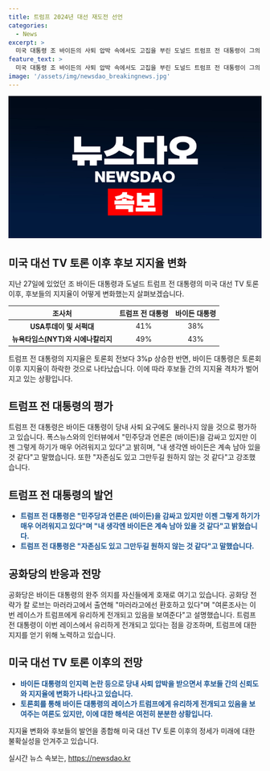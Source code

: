 ```yaml
---
title: 트럼프 2024년 대선 재도전 선언
categories:
  - News
excerpt: >
  미국 대통령 조 바이든의 사퇴 압박 속에서도 고집을 부린 도널드 트럼프 전 대통령이 그의 사퇴 가능성을 부인하며 민주당과 언론의 압박이 미칠 효과를 감내하고 있다. 두 후보의 토론회 이후 트럼프의 지지율이 상승하는 가운데, 공화당은 바이든의 완주 의지를 긍정적으로 평가하고 있다. 바이든 대통령은 자리를 떠날 의향이 없다고 선언하며 논란을 끝내기보다는 힘을 보여주고 있다. 뉴욕타임스와 시에나칼리지 여론조사에 따르면 트럼프 전 대통령은 지지율에서 앞서고 있다.
feature_text: >
  미국 대통령 조 바이든의 사퇴 압박 속에서도 고집을 부린 도널드 트럼프 전 대통령이 그의 사퇴 가능성을 부인하며 민주당과 언론의 압박이 미칠 효과를 감내하고 있다. 두 후보의 토론회 이후 트럼프의 지지율이 상승하는 가운데, 공화당은 바이든의 완주 의지를 긍정적으로 평가하고 있다. 바이든 대통령은 자리를 떠날 의향이 없다고 선언하며 논란을 끝내기보다는 힘을 보여주고 있다. 뉴욕타임스와 시에나칼리지 여론조사에 따르면 트럼프 전 대통령은 지지율에서 앞서고 있다.
image: '/assets/img/newsdao_breakingnews.jpg'
---
```


<p><img src="/assets/img/newsdao_breakingnews.jpg" alt="koreaapp 속보" /></p>

<h2 data-ke-size="size26">미국 대선 TV 토론 이후 후보 지지율 변화</h2>

<p data-ke-size="size16">지난 27일에 있었던 조 바이든 대통령과 도널드 트럼프 전 대통령의 미국 대선 TV 토론 이후, 후보들의 지지율이 어떻게 변화했는지 살펴보겠습니다. </p>

<table>
    <thead>
        <tr>
            <th>조사처</th>
            <th>트럼프 전 대통령</th>
            <th>바이든 대통령</th>
        </tr>
    </thead>
    <tbody>
        <tr>
            <td style="text-align: center; height: 17px;"><b>USA투데이 및 서퍽대</b></td>
            <td style="text-align: center; height: 17px;">41%</td>
            <td style="text-align: center; height: 17px;">38%</td>
        </tr>
        <tr>
            <td style="text-align: center; height: 17px;"><b>뉴욕타임스(NYT)와 시에나칼리지</b></td>
            <td style="text-align: center; height: 17px;">49%</td>
            <td style="text-align: center; height: 17px;">43%</td>
        </tr>
    </tbody>
</table>

<p data-ke-size="size16">트럼프 전 대통령의 지지율은 토론회 전보다 3%p 상승한 반면, 바이든 대통령은 토론회 이후 지지율이 하락한 것으로 나타났습니다. 이에 따라 후보들 간의 지지율 격차가 벌어지고 있는 상황입니다.</p>

<h2 data-ke-size="size26">트럼프 전 대통령의 평가</h2>

<p data-ke-size="size16">트럼프 전 대통령은 바이든 대통령이 당내 사퇴 요구에도 물러나지 않을 것으로 평가하고 있습니다. 폭스뉴스와의 인터뷰에서 "민주당과 언론은 (바이든)을 감싸고 있지만 이젠 그렇게 하기가 매우 어려워지고 있다"고 밝히며, "내 생각엔 바이든은 계속 남아 있을 것 같다"고 말했습니다. 또한 "자존심도 있고 그만두길 원하지 않는 것 같다"고 강조했습니다.</p>

<h2 data-ke-size="size26">트럼프 전 대통령의 발언</h2>

<ul>
    <li><b><span style="color: #1a5490;">트럼프 전 대통령은 "민주당과 언론은 (바이든)을 감싸고 있지만 이젠 그렇게 하기가 매우 어려워지고 있다"며 "내 생각엔 바이든은 계속 남아 있을 것 같다"고 밝혔습니다.</span></b></li>
    <li><b><span style="color: #1a5490;">트럼프 전 대통령은 "자존심도 있고 그만두길 원하지 않는 것 같다"고 말했습니다.</span></b></li>
</ul>

<h2 data-ke-size="size26">공화당의 반응과 전망</h2>

<p data-ke-size="size16">공화당은 바이든 대통령의 완주 의지를 자신들에게 호재로 여기고 있습니다. 공화당 전략가 칼 로브는 마러라고에서 출연해 "마러라고에선 환호하고 있다"며 "여론조사는 이번 레이스가 트럼프에게 유리하게 전개되고 있음을 보여준다"고 설명했습니다. 트럼프 전 대통령이 이번 레이스에서 유리하게 전개되고 있다는 점을 강조하며, 트럼프에 대한 지지를 얻기 위해 노력하고 있습니다.</p>

<h2 data-ke-size="size26">미국 대선 TV 토론 이후의 전망</h2>

<ul>
    <li><b><span style="color: #1a5490;">바이든 대통령의 인지력 논란 등으로 당내 사퇴 압박을 받으면서 후보들 간의 신뢰도와 지지율에 변화가 나타나고 있습니다.</span></b></li>
    <li><b><span style="color: #1a5490;">토론회를 통해 바이든 대통령의 레이스가 트럼프에게 유리하게 전개되고 있음을 보여주는 여론도 있지만, 이에 대한 해석은 여전히 분분한 상황입니다.</span></b></li>
</ul>

<p data-ke-size="size16">지지율 변화와 후보들의 발언을 종합해 미국 대선 TV 토론 이후의 정세가 미래에 대한 불확실성을 안겨주고 있습니다.</p>
실시간 뉴스 속보는, <a href="https://newsdao.kr" rel="dofollow">https://newsdao.kr</a>


